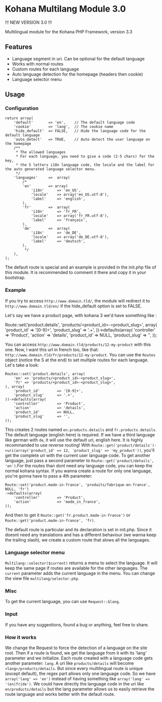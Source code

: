 # Kohana Multilang Module 3.0

!!! NEW VERSION 3.0 !!!

Multilingual module for the Kohana PHP Framework, version 3.3

## Features

* Language segment in uri. Can be optional for the default language
* Works with normal routes
* Custom routes for each language
* Auto language detection for the homepage (headers then cookie)
* Language selector menu

## Usage

### Configuration

	return array(
		'default'		=> 'en',	// The default language code
		'cookie'		=> 'lang',	// The cookie name
		'hide_default'	=> FALSE,	// Hide the language code for the default language
		'auto_detect'	=> TRUE,	// Auto detect the user language on the homepage
		/**
		 * The allowed languages
		 * For each language, you need to give a code (2-5 chars) for the key,
		 * the 5 letters i18n language code, the locale and the label for the auto generated language selector menu.
		 */
		'languages'		=>	array( 
			/*
			'en'		=> array(
				'i18n'		=> 'en_US',
				'locale'    => array('en_US.utf-8'),
				'label'		=> 'english',
			),
			'fr'		=>	array(
				'i18n'		=> 'fr_FR',
				'locale'    => array('fr_FR.utf-8'),
				'label'		=> 'français',
			),
			'de'		=>	array(
				'i18n'		=> 'de_DE',
				'locale'    => array('de_DE.utf-8'),
				'label'		=> 'deutsch',
			),
			 */
		),
	);
	
The default route is special and an example is provided in the init.php file of this module. It is recommended to comment it there and copy it in your bootstrap.

### Example

If you try to access `http://www.domain.tld/`, the module will redirect it to `http://www.domain.tld/en/` if the hide_default option is set to FALSE.

Let's say we have a product page, with kohana 3 we'd have something like : 
	
Route::set('product.details', 'products/<product_id>-<product_slug>', array(
	'product_id'		=> '[0-9]+',
	'product_slug'		=> '.+',
))->defaults(array(
	'controller'		=> 'Product',
	'action'			=> 'details',
	'product_id'		=> NULL,
	'product_slug'		=> '',
));


	
You can access `http://www.domain.tld/products/12-my-product` with this one.
Now, I want this url in french too, like that: `http://www.domain.tld/fr/products/12-my-product`.
You can use the `Routes` object (notice the S at the end) to set multiple routes for each language.
Let's take a look:

	Routes::set('product.details', array(
		'en' => 'products/<product_id>-<product_slug>',
		'fr' => 'produits/<product_id>-<product_slug>',
	), array(
		'product_id'		=> '[0-9]+',
		'product_slug'		=> '.+',
	))->defaults(array(
		'controller'		=> 'Product',
		'action'			=> 'details',
		'product_id'		=> NULL,
		'product_slug'		=> '',
	));
	
This creates 2 routes named `en.products.details` and `fr.products.details`. The default language (english here) is required. If we have a third language like german with `de`, it will use the default uri, english here.
It is highly recommanded to use reverse routing! With `Route::get('product/details')->uri(array('product_id' => 12, 'product_slug' => 'my_product'))`, you'll get the complete uri with the current user language code. To get another language, just pass a second parameter to `Route::get('product/details', 'en')`.For the routes than dont need any language code, you can keep the normal kohana syntax.
If you wanna create a route for only one language, you're gonna have to pass a 4th parameter:

	Route::set('product.made-in-france', 'produits/fabrique-en-france', NULL, 'fr')
	->defaults(array(
		'controller'		=> 'Product',
		'action'			=> 'made_in_france',		
	));

And then to get it `Route::get('fr.product.made-in-france')` or `Route::get('product.made-in-france', 'fr)`.

The default route is particular and its declaration is set in init.php. Since it doesnt need any translations and has a different behaviour (we wanna keep the trailing slash), we create a custom route that alows all the languages.


### Language selector menu

`Multilang::selector($current)` returns a menu to select the language. It will keep the same page if routes are available for the other languages. The `current` parameter adds the current language in the menu.
You can change the view file `multilang/selector.php`.

### Misc	

To get the current language, you can use `Request::$lang`.
	
### Input

If you have any suggestions, found a bug or anything, feel free to share.


### How it works

We change the Request to force the detection of a language on the site root. Then if a route is found, we get the language from it with its 'lang' parameter and we initialize.
Each route created with a language code gets another parameter: `lang`. A uri like `products/details` will become `<lang>/products/details`.
But since every multilingual route is unique (except default), the regex part allows only one language code. So we have `array('lang' => 'en')` instead of having something like `array('lang' => '(en|fr|de')`. We could have directly the language code in the uri like `en/products/details` but the lang parameter allows us to easily retrieve the route language and works better with the default route.